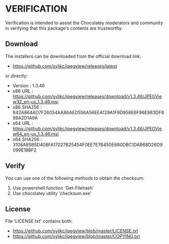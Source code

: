 # VERIFICATION
Verification is intended to assist the Chocolatey moderators and community in verifying that this package's contents are trustworthy.

## Download
The installers can be downloaded from the official download link:
- https://github.com/sylikc/jpegview/releases/latest

or directly:
- Version    : 1.3.46
- x86 URL    : https://github.com/sylikc/jpegview/releases/download/v1.3.46/JPEGView32_en-us_1.3.46.msi
- x86 SHA256 : 842A864AD7F26054AA86AED556A56EEA129A1F9D958E6F96E983DF899A2D1A9A
- x64 URL    : https://github.com/sylikc/jpegview/releases/download/v1.3.46/JPEGView64_en-us_1.3.46.msi
- x64 SHA256 : 3108A85B5D408FA17027B25454F0EE7E7B450E680DBC1DAB68D26D9099E18BF2


## Verify
You can use one of the following methods to obtain the checksum:
1. Use powershell function 'Get-Filehash'
2. Use chocolatey utility 'checksum.exe'


## License
File 'LICENSE.txt' contains both:
- https://github.com/sylikc/jpegview/blob/master/LICENSE.txt
- https://github.com/sylikc/jpegview/blob/master/COPYING.txt
